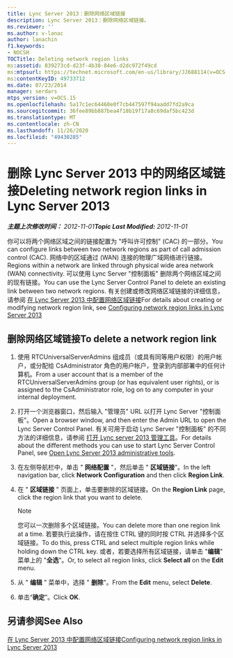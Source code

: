 ```yaml
---
title: Lync Server 2013：删除网络区域链接
description: Lync Server 2013：删除网络区域链接。
ms.reviewer: ''
ms.author: v-lanac
author: lanachin
f1.keywords:
- NOCSH
TOCTitle: Deleting network region links
ms:assetid: 839273cd-d23f-4b38-84e6-d2dc972f49cd
ms:mtpsurl: https://technet.microsoft.com/en-us/library/JJ688114(v=OCS.15)
ms:contentKeyID: 49733712
ms.date: 07/23/2014
manager: serdars
mtps_version: v=OCS.15
ms.openlocfilehash: 5a17c1ec64460e0f7cb447597f94aadd7fd2a9ca
ms.sourcegitcommit: 36fee89bb887bea4f18b19f17a8c69daf5bc423d
ms.translationtype: MT
ms.contentlocale: zh-CN
ms.lasthandoff: 11/26/2020
ms.locfileid: "49430285"
---
```

# <a name="deleting-network-region-links-in-lync-server-2013"></a><span data-ttu-id="645da-103">删除 Lync Server 2013 中的网络区域链接</span><span class="sxs-lookup"><span data-stu-id="645da-103">Deleting network region links in Lync Server 2013</span></span>

<div data-xmlns="http://www.w3.org/1999/xhtml">

<div class="topic" data-xmlns="http://www.w3.org/1999/xhtml" data-msxsl="urn:schemas-microsoft-com:xslt" data-cs="https://msdn.microsoft.com/">

<div data-asp="https://msdn2.microsoft.com/asp">



</div>

<div id="mainSection">

<div id="mainBody"><span data-ttu-id="645da-104">

<span> </span></span><span class="sxs-lookup"><span data-stu-id="645da-104">

<span> </span></span></span>

<span data-ttu-id="645da-105">_**主题上次修改时间：** 2012-11-01_</span><span class="sxs-lookup"><span data-stu-id="645da-105">_**Topic Last Modified:** 2012-11-01_</span></span>

<span data-ttu-id="645da-106">你可以将两个网络区域之间的链接配置为 "呼叫许可控制" (CAC) 的一部分。</span><span class="sxs-lookup"><span data-stu-id="645da-106">You can configure links between two network regions as part of call admission control (CAC).</span></span> <span data-ttu-id="645da-107">网络中的区域通过 (WAN) 连接的物理广域网络进行链接。</span><span class="sxs-lookup"><span data-stu-id="645da-107">Regions within a network are linked through physical wide area network (WAN) connectivity.</span></span> <span data-ttu-id="645da-108">可以使用 Lync Server "控制面板" 删除两个网络区域之间的现有链接。</span><span class="sxs-lookup"><span data-stu-id="645da-108">You can use the Lync Server Control Panel to delete an existing link between two network regions.</span></span> <span data-ttu-id="645da-109">有关创建或修改网络区域链接的详细信息，请参阅 [在 Lync Server 2013 中配置网络区域链接](lync-server-2013-configuring-network-region-links.md)</span><span class="sxs-lookup"><span data-stu-id="645da-109">For details about creating or modifying network region link, see [Configuring network region links in Lync Server 2013](lync-server-2013-configuring-network-region-links.md)</span></span>

<div>

## <a name="to-delete-a-network-region-link"></a><span data-ttu-id="645da-110">删除网络区域链接</span><span class="sxs-lookup"><span data-stu-id="645da-110">To delete a network region link</span></span>

1.  <span data-ttu-id="645da-111">使用 RTCUniversalServerAdmins 组成员（或具有同等用户权限）的用户帐户，或分配给 CsAdministrator 角色的用户帐户，登录到内部部署中的任何计算机。</span><span class="sxs-lookup"><span data-stu-id="645da-111">From a user account that is a member of the RTCUniversalServerAdmins group (or has equivalent user rights), or is assigned to the CsAdministrator role, log on to any computer in your internal deployment.</span></span>

2.  <span data-ttu-id="645da-112">打开一个浏览器窗口，然后输入 "管理员" URL 以打开 Lync Server "控制面板"。</span><span class="sxs-lookup"><span data-stu-id="645da-112">Open a browser window, and then enter the Admin URL to open the Lync Server Control Panel.</span></span> <span data-ttu-id="645da-113">有关可用于启动 Lync Server "控制面板" 的不同方法的详细信息，请参阅 [打开 Lync server 2013 管理工具](lync-server-2013-open-lync-server-administrative-tools.md)。</span><span class="sxs-lookup"><span data-stu-id="645da-113">For details about the different methods you can use to start Lync Server Control Panel, see [Open Lync Server 2013 administrative tools](lync-server-2013-open-lync-server-administrative-tools.md).</span></span>

3.  <span data-ttu-id="645da-114">在左侧导航栏中，单击 " **网络配置** "，然后单击 " **区域链接**"。</span><span class="sxs-lookup"><span data-stu-id="645da-114">In the left navigation bar, click **Network Configuration** and then click **Region Link**.</span></span>

4.  <span data-ttu-id="645da-115">在 " **区域链接** " 页面上，单击要删除的区域链接。</span><span class="sxs-lookup"><span data-stu-id="645da-115">On the **Region Link** page, click the region link that you want to delete.</span></span>
    
    <div>
    

    > [!NOTE]  
    > <span data-ttu-id="645da-116">您可以一次删除多个区域链接。</span><span class="sxs-lookup"><span data-stu-id="645da-116">You can delete more than one region link at a time.</span></span> <span data-ttu-id="645da-117">若要执行此操作，请在按住 CTRL 键的同时按 CTRL 并选择多个区域链接。</span><span class="sxs-lookup"><span data-stu-id="645da-117">To do this, press CTRL and select multiple region links while holding down the CTRL key.</span></span> <span data-ttu-id="645da-118">或者，若要选择所有区域链接，请单击 "<STRONG>编辑</STRONG>" 菜单上的 "<STRONG>全选</STRONG>"。</span><span class="sxs-lookup"><span data-stu-id="645da-118">Or, to select all region links, click <STRONG>Select all</STRONG> on the <STRONG>Edit</STRONG> menu.</span></span>

    
    </div>

5.  <span data-ttu-id="645da-119">从 " **编辑** " 菜单中，选择 " **删除**"。</span><span class="sxs-lookup"><span data-stu-id="645da-119">From the **Edit** menu, select **Delete**.</span></span>

6.  <span data-ttu-id="645da-120">单击“**确定**”。</span><span class="sxs-lookup"><span data-stu-id="645da-120">Click **OK**.</span></span>

</div>

<div>

## <a name="see-also"></a><span data-ttu-id="645da-121">另请参阅</span><span class="sxs-lookup"><span data-stu-id="645da-121">See Also</span></span>


[<span data-ttu-id="645da-122">在 Lync Server 2013 中配置网络区域链接</span><span class="sxs-lookup"><span data-stu-id="645da-122">Configuring network region links in Lync Server 2013</span></span>](lync-server-2013-configuring-network-region-links.md)  
  

<span data-ttu-id="645da-123"></div>

</div>

<span> </span>

</div>

</div>

</span><span class="sxs-lookup"><span data-stu-id="645da-123"></div>

</div>

<span> </span>

</div>

</div>

</span></span></div>


